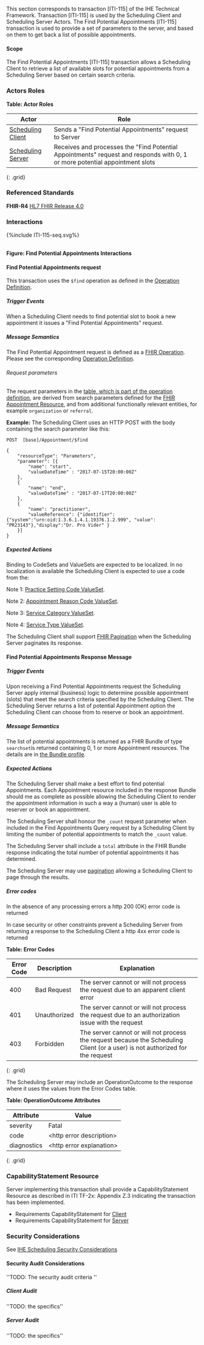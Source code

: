 This section corresponds to transaction \[ITI-115\] of the IHE Technical Framework. Transaction \[ITI-115\] is used by the Scheduling Client and Scheduling Server Actors. The Find Potential Appointments \[ITI-115\] transaction is used to provide a set of parameters to the server, and based on them to get back a list of possible appointments.

#### Scope

The Find Potential Appointments \[ITI-115\] transaction allows a Scheduling Client to retrieve a list of available slots for potential appointments from a Scheduling Server based on certain search criteria.

### Actors Roles

**Table: Actor Roles**

|Actor | Role |
|-------------------|--------------------------|
| [Scheduling Client](volume-1.html#client)    | Sends a "Find Potential Appointments" request to Server |
| [Scheduling Server](volume-1.html#server) | Receives and processes the "Find Potential Appointments" request and responds with 0, 1 or more potential appointment slots |
{: .grid}

### Referenced Standards

**FHIR-R4** [HL7 FHIR Release 4.0](http://www.hl7.org/FHIR/R4)
### Interactions
<div>
{%include ITI-115-seq.svg%}
</div>
<br clear="all">

**Figure: Find Potential Appointments Interactions**

#### Find Potential Appointments request
This transaction uses the `$find` operation as defined in the [Operation Definition](./OperationDefinition-appointment-find.html).


##### Trigger Events

When a Scheduling Client needs to find potential slot to book a new appointment it issues a "Find Potential Appointments" request.

##### Message Semantics
The Find Potential Appointment request is defined as a [FHIR Operation](https://hl7.org/fhir/R4/operations.html). Please see the corresponding [Operation Definition](./OperationDefinition-appointment-find.html).

###### Request parameters

The request parameters in the [table, which is part of the operation definition](OperationDefinition-appointment-find.html#root), are derived from search parameters defined for the [FHIR Appointment Resource](https://hl7.org/fhir/R4/appointment.html#search), and from additional functionally relevant entities, for example `organization` or `referral`.

**Example:**
The Scheduling Client uses an HTTP POST with the body containing the search parameter like this:

```
POST  [base]/Appointment/$find

{
    "resourceType": "Parameters",
    "parameter": [{
        "name": "start",
        "valueDateTime" : "2017-07-15T20:00:00Z"
    },
    {
        "name": "end",
        "valueDateTime" : "2017-07-17T20:00:00Z"
    },
    {
        "name": "practitioner",
        "valueReference": {"identifier": {"system":"urn:oid:1.3.6.1.4.1.19376.1.2.999", "value": "PR23143"},"display":"Dr. Pro Vider" }
    }]
}
```

##### Expected Actions

Binding to CodeSets and ValueSets are expected to be localized. In no localization is available the Scheduling Client is expected to use a code from the: 

Note 1: [Practice Setting Code ValueSet](https://hl7.org/fhir/R4/valueset-c80-practice-codes.html).

Note 2: [Appointment Reason Code ValueSet](https://hl7.org/fhir/R4/v2/0276/index.html).

Note 3: [Service Category ValueSet](https://hl7.org/fhir/R4/valueset-service-category.html).

Note 4: [Service Type ValueSet](https://hl7.org/fhir/R4/valueset-service-type.html).

The Scheduling Client shall support [FHIR Pagination](https://hl7.org/fhir/R4/http.html#paging) when the Scheduling Server paginates its response.

#### Find Potential Appointments Response Message

##### Trigger Events

Upon receiving a Find Potential Appointments request the Scheduling Server apply internal (business) logic to determine possible appointment (slots) that meet the search criteria specified by the Scheduling Client. The Scheduling Server returns a list of potential Appointment option the Scheduling Client can choose from to reserve or book an appointment.

##### Message Semantics

The list of potential appointments is returned as a FHIR Bundle of type ```searchset```is returned containing 0, 1 or more Appointment resources. The details are in [the Bundle profile](./StructureDefinition-ihe-sched-avail-bundle.html). 


##### Expected Actions
The Scheduling Server shall make a best effort to find potential Appointments. Each Appointment resource included in the response Bundle should me as complete as possible allowing the Scheduling Client to render the appointment information in such a way a (human) user is able to reserver or book an appointment.

The Scheduling Server shall honour the ```_count``` request parameter when included in the Find Appointments Query request by a Scheduling Client by limiting the number of potential appointments to match the ```_count``` value.

The Scheduling Server shall include a ```total``` attribute in the FHIR Bundle response indicating the total number of potential appointments it has determined. 

The Scheduling Server may use [pagination](https://hl7.org/fhir/R4/http.html#paging) allowing a Scheduling Client to page through the results.

##### Error codes
In the absence of any processing errors a http 200 (OK) error code is returned

In case security or other constraints prevent a Scheduling Server from returning a response to the Scheduling Client a http 4xx error code is returned

**Table: Error Codes**

|Error Code | Description | Explanation |
|-----------|-------------|-------------|
|400 | Bad Request | The server cannot or will not process the request due to an apparent client error |
|401 | Unauthorized | The server cannot or will not process the request due to an authorization issue with the request |
|403 | Forbidden | The server cannot or will not process the request because the Scheduling Client (or a user) is not authorized for the request |
{: .grid}

The Scheduling Server may include an OperationOutcome to the response where it uses the values from the Error Codes table.

**Table: OperationOutcome Attributes**

|Attribute | Value | 
|----------|------|
| severity | Fatal |
| code | \<http error description\> |
| diagnostics | \<http error explanation\> |
{: .grid}

### CapabilityStatement Resource

Server implementing this transaction shall provide a CapabilityStatement Resource as described in ITI TF-2x: Appendix Z.3 indicating the transaction has been implemented. 
* Requirements CapabilityStatement for [Client](CapabilityStatement-IHE.Scheduling.client.html)
* Requirements CapabilityStatement for [Server](CapabilityStatement-IHE.Scheduling.server.html)

### Security Considerations

See [IHE Scheduling Security Considerations](volume-1.html#security-considerations)

#### Security Audit Considerations

''TODO: The security audit criteria ''

##### Client Audit 

''TODO: the specifics''

##### Server Audit 

''TODO: the specifics''
